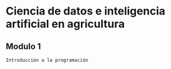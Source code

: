 # Ciencia de datos e inteligencia artificial en agricultura

## Modulo 1

    Introducción a la programación

    